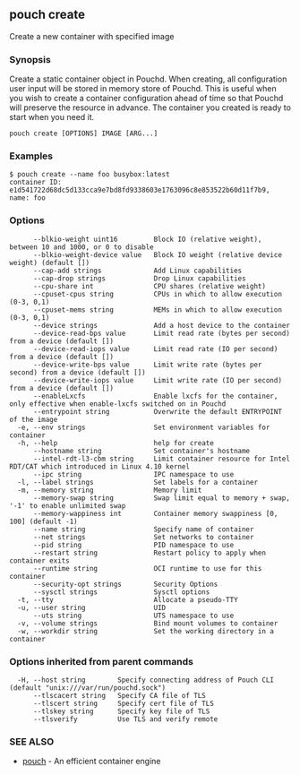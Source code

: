 ## pouch create

Create a new container with specified image

### Synopsis

Create a static container object in Pouchd. When creating, all configuration user input will be stored in memory store of Pouchd. This is useful when you wish to create a container configuration ahead of time so that Pouchd will preserve the resource in advance. The container you created is ready to start when you need it.

```
pouch create [OPTIONS] IMAGE [ARG...]
```

### Examples

```
$ pouch create --name foo busybox:latest
container ID: e1d541722d68dc5d133cca9e7bd8fd9338603e1763096c8e853522b60d11f7b9, name: foo
```

### Options

```
      --blkio-weight uint16         Block IO (relative weight), between 10 and 1000, or 0 to disable
      --blkio-weight-device value   Block IO weight (relative device weight) (default [])
      --cap-add strings             Add Linux capabilities
      --cap-drop strings            Drop Linux capabilities
      --cpu-share int               CPU shares (relative weight)
      --cpuset-cpus string          CPUs in which to allow execution (0-3, 0,1)
      --cpuset-mems string          MEMs in which to allow execution (0-3, 0,1)
      --device strings              Add a host device to the container
      --device-read-bps value       Limit read rate (bytes per second) from a device (default [])
      --device-read-iops value      Limit read rate (IO per second) from a device (default [])
      --device-write-bps value      Limit write rate (bytes per second) from a device (default [])
      --device-write-iops value     Limit write rate (IO per second) from a device (default [])
      --enableLxcfs                 Enable lxcfs for the container, only effective when enable-lxcfs switched on in Pouchd
      --entrypoint string           Overwrite the default ENTRYPOINT of the image
  -e, --env strings                 Set environment variables for container
  -h, --help                        help for create
      --hostname string             Set container's hostname
      --intel-rdt-l3-cbm string     Limit container resource for Intel RDT/CAT which introduced in Linux 4.10 kernel
      --ipc string                  IPC namespace to use
  -l, --label strings               Set labels for a container
  -m, --memory string               Memory limit
      --memory-swap string          Swap limit equal to memory + swap, '-1' to enable unlimited swap
      --memory-wappiness int        Container memory swappiness [0, 100] (default -1)
      --name string                 Specify name of container
      --net strings                 Set networks to container
      --pid string                  PID namespace to use
      --restart string              Restart policy to apply when container exits
      --runtime string              OCI runtime to use for this container
      --security-opt strings        Security Options
      --sysctl strings              Sysctl options
  -t, --tty                         Allocate a pseudo-TTY
  -u, --user string                 UID
      --uts string                  UTS namespace to use
  -v, --volume strings              Bind mount volumes to container
  -w, --workdir string              Set the working directory in a container
```

### Options inherited from parent commands

```
  -H, --host string        Specify connecting address of Pouch CLI (default "unix:///var/run/pouchd.sock")
      --tlscacert string   Specify CA file of TLS
      --tlscert string     Specify cert file of TLS
      --tlskey string      Specify key file of TLS
      --tlsverify          Use TLS and verify remote
```

### SEE ALSO

* [pouch](pouch.md)	 - An efficient container engine

